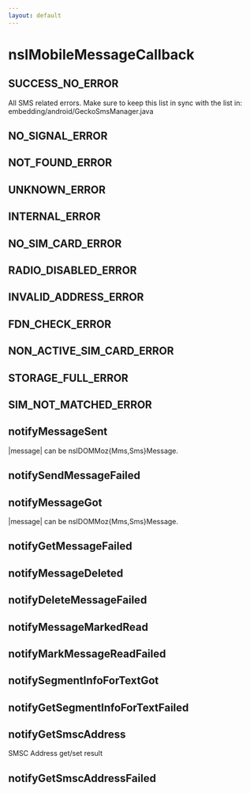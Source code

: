 ```yaml
---
layout: default
---
```


# nsIMobileMessageCallback #

## SUCCESS_NO_ERROR ##

All SMS related errors.
Make sure to keep this list in sync with the list in:
embedding/android/GeckoSmsManager.java


## NO_SIGNAL_ERROR ##

## NOT_FOUND_ERROR ##

## UNKNOWN_ERROR ##

## INTERNAL_ERROR ##

## NO_SIM_CARD_ERROR ##

## RADIO_DISABLED_ERROR ##

## INVALID_ADDRESS_ERROR ##

## FDN_CHECK_ERROR ##

## NON_ACTIVE_SIM_CARD_ERROR ##

## STORAGE_FULL_ERROR ##

## SIM_NOT_MATCHED_ERROR ##

## notifyMessageSent ##

|message| can be nsIDOMMoz{Mms,Sms}Message.


## notifySendMessageFailed ##

## notifyMessageGot ##

|message| can be nsIDOMMoz{Mms,Sms}Message.


## notifyGetMessageFailed ##

## notifyMessageDeleted ##

## notifyDeleteMessageFailed ##

## notifyMessageMarkedRead ##

## notifyMarkMessageReadFailed ##

## notifySegmentInfoForTextGot ##

## notifyGetSegmentInfoForTextFailed ##

## notifyGetSmscAddress ##

 SMSC Address get/set result


## notifyGetSmscAddressFailed ##
